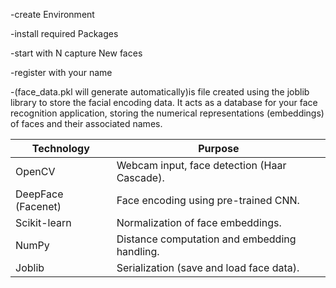 -create Environment 

-install required Packages

-start with N capture New faces

-register with your name

-(face_data.pkl will generate automatically)is file created using the joblib library to store the facial encoding data. 
It acts as a database for your face recognition application, storing the numerical representations (embeddings) of faces and their associated names.



Technology	          |    Purpose
----------------------|-----------------------------------------------
OpenCV	              |    Webcam input, face detection (Haar Cascade).
DeepFace (Facenet)	  |   Face encoding using pre-trained CNN.
Scikit-learn          |  	Normalization of face embeddings.
NumPy	                |    Distance computation and embedding handling.
Joblib	              |   Serialization (save and load face data).
